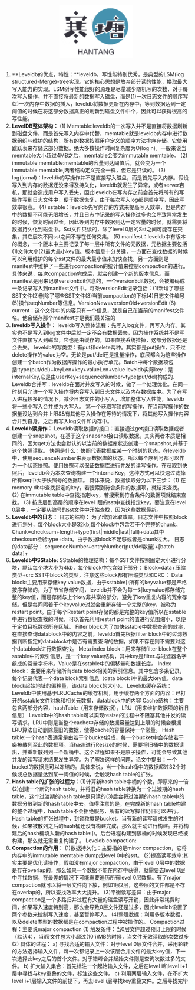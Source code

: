 <br>

<div align="center">
    <img src="logo.jpg" width="200px">
</div>

<br>

1. **Leveldb的优点，特性：**leveldb，写性能特别优秀，是典型的LSM(log structured-Merge)-tree实现。它的核心思想是放弃部分读的性能，换取最大写入能力的实现。LSM树写性能很好的原理是尽量减少随机写的次数，对于每次写入操作，并不直接将最新的数据写入磁盘，而是(1)一次日志文件的顺序写(2)一次内存中数据的插入，leveldb将数据更新在内存中，等到数据达到一定阈值的时候在将这部分数据真正的刷新到磁盘文件中个，因此可以获得很高的写性能。
2. **LevelDB整体架构：**
(1)	Memtable:leveldb的一次写入并不是直接将数据刷新到磁盘文件，而是首先写入内存中代替，memtable就是leveldb内存中进行数据组织与维护的结构，所有的数据按照用户定义的顺序方法排序存储。它使用跳跃表来存储这部分数据。绝大多数操作时间复杂度为O(log n)。一般来说当memtable大小超过4MB之后，memtable会变为immutable memtable。
(2)	immutable memtable:memtable的容量到达阈值后，就会变为一个immutable memtable,两者结构定义完全一样，但它是只读的。
(3)	log(jornal)：leveldb的写操作并不是直接写入磁盘，而是首先写入内存。假设写入到内存的数据还没来得及持久化，leveldb就发生了异常，或者server宕机，那就会造成用户写入丢失，因此leveldb在写内存之前会首先将所有的写操作写到日志文件中，便于数据恢复，由于每次写入log都是顺序写，因此写效率很高。
(4)	sstable：leveldb先写内存的方式来提高写入效率，但是内存中的数据不可能无限增长，并且日志中记录的写入操作过多也会导致异常发生的时候，恢复时间过长。因此等到内存中数据到达一定容量的时候，就需要将数据持久化到磁盘中。Sst文件只读的，除了level 0层的Sst之间可能存在交集，其它层次不同sst之间不存在任何交集。
(5)	manifest：leveldb中有版本的概念，一个版本中主要记录了每一层中所有文件的元数据，元数据主要包括(1)文件大小(2)最大最小key值。版本信息十分关键，一方面在查找数据的时候可以利用维护的每个sst文件的最大最小值来加快查找，另一方面则是manifest中维护了一些进行compaction的统计值来控制compaction的进行。具体来说，每次compaction完成后，就会创建一个新的版本信息。而manifest是用来记录versionEdit信息的，一个versionEdit数据，会被编码成一条记录写入到manifest文件中。每条versionEdit记录包括：(1)新增了哪些SST文件(2)删除了哪些SST文件(3)当前compaction的下标(4)日志文件编号(5)操作seqNumber等信息。VersionNew=versionOld+versionEdit
(6)	current：这个文件中的内容只有一个信息，就是自己在当前的manifest文件名。他会储存那个manifest才是我们最关注的
3. **leveldb写入操作：**
  leveldb写入整体流程：先写入log文件，再写入内存。其实也不是写入到log文件中后就一定不会有数据丢失，因为操作系统并不是写文件直接写入到磁盘，它也是由缓存的，如果直接系统挂掉，这部分数据还是会丢失。
  leveldb的写类型：有put和delete两种。其实都是put操作，只不过delete操作的value为空。无论是put/del还是批量操作，底层都会为这些操作创建一个batch作为数据库操作的最小执行单元。Batch中每个数据项包括:type(put/del)+keyLen+key+valueLen+value
  leveldb实际key：是internalKey,它是由userKey+sequenceNumber+type(put/del)构成的.
  Leveldb合并写：leveldb在面对并发写入的时候，做了一个处理优化。在同一时刻只允许一个写入操作将内容写入到日志文件以及内存数据库中。为了在写入进程较多的情况下，减少日志文件的小写入，增加整体写入性能，leveldb将一些小写入合并成为大写入。
第一个获取写锁的写操作，在当前写操作的数据量没达到合并上限&&有其他写入操作在等待的情况下，将其他写入操作内容合并到自身。之后再写入log文件和内存中。
4. **Leveldb读操作：**
Leveldb读取数据的接口：直接通过get接口读取数据或者创建一个snapshot，在基于这个snapshot接口读取数据。其实两者本质是相同的，因为get方法也会默认的以当前的数据库状态创建一个snapshot,并基于这个快照读取。
快照是什么：快照代表数据库某一个时刻的状态，在leveldb中，使用sequenceNumber来表示数据库的状态。所以每个序列号都可以作为一个状态快照。使用快照可以保证数据库进行并发的读写操作。在获取到快照后，leveldb会为本次查询构建一个internalKey，这种方式可以快速过滤掉所有seq中大于快照号的数据项。
具体来说，数据读取分为以下三步：
(1)	在memory db中查找指定的key，若搜索到符合条件的数据项，就结束查找。
(2)	在immutable table中查找指定key，若搜索到符合条件的数据项就结束查找。
(3)	按底层到高层的顺序在level i层的sst中查找指定key。要注意在level 0层中，一定要从编号的sst文件中开始查找，因为这些数据最新。
5. **Leveldb中的日志：**
日志的结构：
 为了增加读取效率，日志文件中按照block进行划分，每个block大小是32kb,每个block中包含若干个完整的chunk。
   Chunk=checksum+length+type(first|middle|last|full)+data其中checksum检验type+data。由于数据block不足够或者是chunk过大。
  日志的data部分：
   sequenceNumber+entryNumber(put/del数量)+[batch data]+
6. **Leveldb中SStable:**
   SStable的物理结构：每个SST文件按照固定大小进行分块，默认每个块大小为4kb，每个block中包含如下部分：
   Block=data+压缩类型+crc
   SST中block的类型，注意这些block都有压缩类型和CRC：
Data block:主要用来存储key value数据，由于sstable中所有的keyvalue都是严格按序存储的，为了节省存储空间，leveldb并不会为每一对keyvalue都存储完整的key值，而是存储与上个key非共享的部分，避免了key重复内容的冗余存储。但是每间隔若干个keyvalue对就会重新存储一个完整的key，被称为restart point。由于每个Restart point存储的都是完整的key值所以在sstable中进行数据查找的时候，可以首先利用restart point的值进行范围缩小，以便于定位目标数据所在区域。
       Filter block:为了加快sstable中数据查询的效率，在直接查询datablock中的内容之前，leveldb首先根据filter block中的过滤数据判断指定的datablock中是否有需要查询的数据，如果不存在则不需要对这个datablock进行数据查找。
	  Meta index block：用来存储filter block在整个sstable中的索引信息，是一个key value结构，其中key是filter.与过滤器名字组成的常量字符串。Value是在sstable中的偏移量和数据长度。
	  Index block：主要用来存储所有data block相关的索引信息。其中包含多条记录，每个记录代表一个data block索引信息（data block i中的最大key值，data block起始地址的偏移量，该data block的大小）。
Leveldb缓存系统：
	Leveldb中使用基于LRUCache的缓存机制，用于缓存两个方面的内容：已打开的sstable文件对象和相关元数据，datablock中的内容
Cache结构：主要包含两部分内容，hashTable（用来存储数据），LRU（用来维护数据项的新旧信息）
	Leveldb中的hash table可以实现resize的过程中不阻塞其他并发的读写请求。LRU中则是当整个cache中存储的数据容量达到上限的时候会根据LRU算法自动删除最旧的数据，使得cache的容量保持一个常量。
	Hash table:一个hash表通常是由若干个bucket组成，每一个bucket中会存储若干条被散列至此的数据项。当hash进行Resize的时候，需要将旧桶中的数据读出，并重新散列到一个新桶中。这个过程如果不是原子操作，可能会导致其他并发的读写请求结果发生异常。为了解决这样的问题，论文中提出：一个bucket的数据是可以冻结的。具体来说，当一个hash桶中的数据超过32个时候或总数据量达到某一阈值的时候，会触发hash table的扩张。
7. **Hash table的扩张的过程为：**(1)计算新hash table中桶的个数，即原来的一倍(2)创建一个新的hash table，并将旧的hash table转换为一个过渡期的hash table，这个过渡期的hash table是只读的(3)后台将过渡期的hash table中的数据分散到新的hash table中去。值得注意的是，在完成新的hash table构建的整个过程中，hash table不会拒绝服务，所有的读写操作仍旧可以进行。Hash table的扩张过程中，封锁粒度是bucket。当有新的读写请求发生的时候，如果被散列之后的hash桶还没有构建完成，那么就主动进行构建。并将构建后的hash桶填入新的hash table中。后台进程构建到该桶的时候发现已经被构建，那么就无需重复构建了。
Leveldb compaction:
8. **Compaction的作用：**
(1)数据持久化：主要指的是minor compaction，它将内存中的immutable memtable dump成level 0中的sst。
(2)提高读写效率:其实主要是优化读操作，假如没有major compaction，由于level 0层中的数据是存在overlap的，那么如果一个数据不能在内存中获得，就需要去level 0层中寻找数据，在最差的情况下可能需要遍历所有level 0层数据。有了major compaction就可以将一层文件向下放，例如1层2层，这些层的文件都是不存在overlap的，所以查找效率大大提升。
(3)平衡读写差异：由于major compaction是一个多路归并过程有大量的磁盘读写开销，因此非常耗费时间，如果写入速度特别高，那么会导致0层文件还是过多，因此leveldb设置了两个参数来控制写入速度，甚至暂停写入。
(4)整理数据：利用多版本数据，以及delete类型的数据都是在compaction过程中被操作的。
  Compaction过程：主要说major compaction
(1)	触发条件：当0层文件超过预订上限的时候（默认4），当i层文件总大小超过(10`i)MB的时候，当文件无效读取的次数过多
(2)	具体的过程：
a)	寻找合适的输入文件：对于level 0层文件合并，采用轮转的方法选择输入文件，每一次都记录上一次该层合并文件的最大key值，下一次选择此key之后的首个文件。对于错峰合并起始文件则是查询次数过多的文件。
b)	扩大输入集合：首先标注一个起始输入文件，之后在level i和level i+1层中寻找与key重叠的文件，标注这些文件。
c)	利用两层输入文件，在不扩大level i+1层输入文件的前提下，再去level i层寻找key重叠文件。之后寻找完毕
